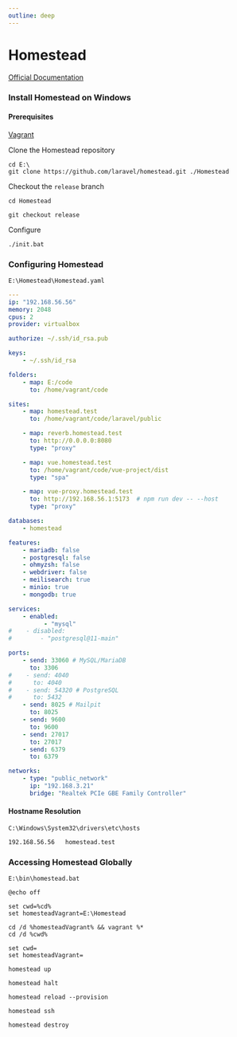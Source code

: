 ```yaml
---
outline: deep
---
```


# Homestead

[Official Documentation](https://laravel.com/docs/homestead)

### Install Homestead on Windows

#### Prerequisites

[Vagrant](https://developer.hashicorp.com/vagrant/downloads)

Clone the Homestead repository

```shell
cd E:\
git clone https://github.com/laravel/homestead.git ./Homestead
```

Checkout the `release` branch

```shell
cd Homestead
```

```shell
git checkout release
```

Configure

```shell
./init.bat
```

### Configuring Homestead

`E:\Homestead\Homestead.yaml`

```yaml
---
ip: "192.168.56.56"
memory: 2048
cpus: 2
provider: virtualbox

authorize: ~/.ssh/id_rsa.pub

keys:
    - ~/.ssh/id_rsa

folders:
    - map: E:/code
      to: /home/vagrant/code

sites:
    - map: homestead.test
      to: /home/vagrant/code/laravel/public

    - map: reverb.homestead.test
      to: http://0.0.0.0:8080
      type: "proxy"

    - map: vue.homestead.test
      to: /home/vagrant/code/vue-project/dist
      type: "spa"

    - map: vue-proxy.homestead.test
      to: http://192.168.56.1:5173  # npm run dev -- --host
      type: "proxy"

databases:
    - homestead

features:
    - mariadb: false
    - postgresql: false
    - ohmyzsh: false
    - webdriver: false
    - meilisearch: true
    - minio: true
    - mongodb: true

services:
    - enabled:
          - "mysql"
#    - disabled:
#        - "postgresql@11-main"

ports:
    - send: 33060 # MySQL/MariaDB
      to: 3306
#    - send: 4040
#      to: 4040
#    - send: 54320 # PostgreSQL
#      to: 5432
    - send: 8025 # Mailpit
      to: 8025
    - send: 9600
      to: 9600
    - send: 27017
      to: 27017
    - send: 6379
      to: 6379

networks:
    - type: "public_network"
      ip: "192.168.3.21"
      bridge: "Realtek PCIe GBE Family Controller"
```

#### Hostname Resolution

`C:\Windows\System32\drivers\etc\hosts`

```
192.168.56.56	homestead.test
```

### Accessing Homestead Globally

`E:\bin\homestead.bat`

```batch
@echo off
 
set cwd=%cd%
set homesteadVagrant=E:\Homestead
 
cd /d %homesteadVagrant% && vagrant %*
cd /d %cwd%
 
set cwd=
set homesteadVagrant=
```

```shell
homestead up

homestead halt

homestead reload --provision

homestead ssh

homestead destroy
```
